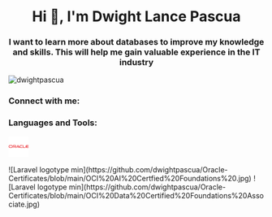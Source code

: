 <h1 align="center">Hi 👋, I'm Dwight Lance Pascua</h1>
<h3 align="center">I want to learn more about databases to improve my knowledge and skills. This will help me gain valuable experience in the IT industry</h3>

<p align="left"> <img src="https://komarev.com/ghpvc/?username=dwightpascua&label=Profile%20views&color=0e75b6&style=flat" alt="dwightpascua" /> </p>

<h3 align="left">Connect with me:</h3>
<p align="left">
</p>

<h3 align="left">Languages and Tools:</h3>
<p align="left"> <a href="https://www.oracle.com/" target="_blank" rel="noreferrer"> <img src="https://raw.githubusercontent.com/devicons/devicon/master/icons/oracle/oracle-original.svg" alt="oracle" width="40" height="40"/> </a> </p>
![Laravel logotype min](https://github.com/dwightpascua/Oracle-Certificates/blob/main/OCI%20AI%20Certfied%20Foundations%20.jpg)
![Laravel logotype min](https://github.com/dwightpascua/Oracle-Certificates/blob/main/OCI%20Data%20Certified%20Foundations%20Associate.jpg)

